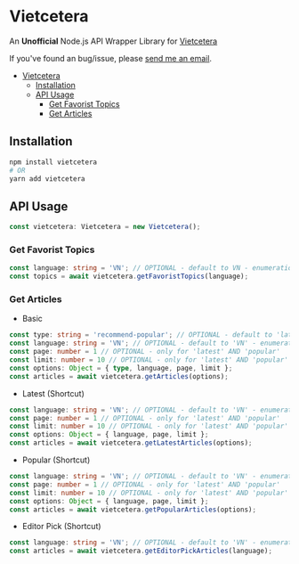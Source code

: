 # Vietcetera

An **Unofficial** Node.js API Wrapper Library for [Vietcetera](https://vietcetera.com/)

If you've found an bug/issue, please [send me an email](mailto:hieumdoan@gmail.com).

- [Vietcetera](#vietcetera)
  - [Installation](#installation)
  - [API Usage](#api-usage)
    - [Get Favorist Topics](#get-favorist-topics)
    - [Get Articles](#get-articles)

## Installation

```sh
npm install vietcetera
# OR
yarn add vietcetera
```

## API Usage

```ts
const vietcetera: Vietcetera = new Vietcetera();
```

### Get Favorist Topics

```ts
const language: string = 'VN'; // OPTIONAL - default to VN - enumeration: 'VN' or 'EN'
const topics = await vietcetera.getFavoristTopics(language);
```

### Get Articles

- Basic

```ts
const type: string = 'recommend-popular'; // OPTIONAL - default to 'latest' - enumeration: 'latest' OR 'popular' OR 'editor-pick' OR 'recommend-popular'
const language: string = 'VN'; // OPTIONAL - default to 'VN' - enumeration: 'VN' or 'EN'
const page: number = 1 // OPTIONAL - only for 'latest' AND 'popular'
const limit: number = 10 // OPTIONAL - only for 'latest' AND 'popular'
const options: Object = { type, language, page, limit };
const articles = await vietcetera.getArticles(options);
```

- Latest (Shortcut)

```ts
const language: string = 'VN'; // OPTIONAL - default to 'VN' - enumeration: 'VN' or 'EN'
const page: number = 1 // OPTIONAL - only for 'latest' AND 'popular'
const limit: number = 10 // OPTIONAL - only for 'latest' AND 'popular'
const options: Object = { language, page, limit };
const articles = await vietcetera.getLatestArticles(options);
```

- Popular (Shortcut)

```ts
const language: string = 'VN'; // OPTIONAL - default to 'VN' - enumeration: 'VN' or 'EN'
const page: number = 1 // OPTIONAL - only for 'latest' AND 'popular'
const limit: number = 10 // OPTIONAL - only for 'latest' AND 'popular'
const options: Object = { language, page, limit };
const articles = await vietcetera.getPopularArticles(options);
```

- Editor Pick (Shortcut)

```ts
const language: string = 'VN'; // OPTIONAL - default to 'VN' - enumeration: 'VN' or 'EN'
const articles = await vietcetera.getEditorPickArticles(language);
```
